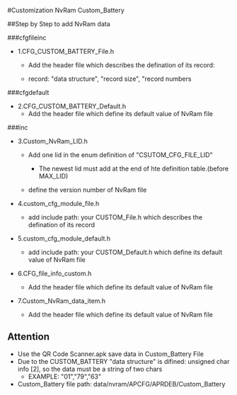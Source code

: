 #Customization NvRam
    Custom_Battery

##Step by Step to add NvRam data

###cfgfileinc
* 1.CFG_CUSTOM_BATTERY_File.h
    *  Add the header file which describes the defination of its record:
      
    *  record: "data structure", "record size", "record numbers

###cfgdefault
* 2.CFG_CUSTOM_BATTERY_Default.h
    *  Add the header file which define its default value of NvRam file

###inc
* 3.Custom_NvRam_LID.h
    *  Add one lid in the enum definition of "CSUTOM_CFG_FILE_LID" 
      
         * The newest lid must add at the end of hte definition table.(before MAX_LID)

    *  define the version number of NvRam file
      
* 4.custom_cfg_module_file.h
    *  add include path: your CUSTOM_File.h which describes the defination of its record 
      

* 5.custom_cfg_module_default.h
    *  add include path: your CUSTOM_Default.h which define its default value of NvRam file 
      

* 6.CFG_file_info_custom.h
    *  Add the header file which define its default value of NvRam file
    

* 7.Custom_NvRam_data_item.h
    *  Add the header file which define its default value of NvRam file
    
    


## Attention
*  Use the QR Code Scanner.apk save data in Custom_Battery File
*  Due to the CUSTOM_BATTERY "data structure" is difined: unsigned char info [2], so the data must be a string of two chars
    *  EXAMPLE: "01","79","63"
*  Custom_Battery file path: data/nvram/APCFG/APRDEB/Custom_Battery




